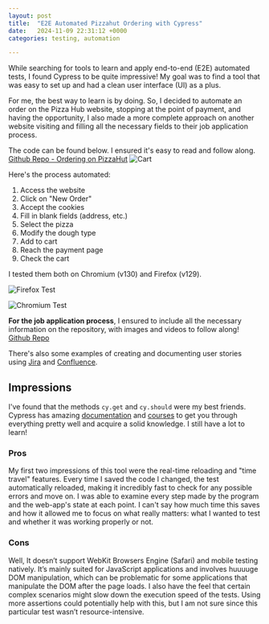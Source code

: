 ```yaml
---
layout: post
title:  "E2E Automated Pizzahut Ordering with Cypress"
date:   2024-11-09 22:31:12 +0000
categories: testing, automation

---
```


While searching for tools to learn and apply end-to-end (E2E) automated tests, I found Cypress to be quite impressive! My goal was to find a tool that was easy to set up and had a clean user interface (UI) as a plus. 

For me, the best way to learn is by doing. So, I decided to automate an order on the Pizza Hub website, stopping at the point of payment, and having the opportunity, I also made a more complete approach on another website visiting and filling all the necessary fields to their job application process.   

The code can be found below. I ensured it's easy to read and follow along. 
[Github Repo - Ordering on PizzaHut](https://github.com/gablemathias/pizzahut-cypress/blob/main/cypress/e2e/spec.cy.js)
![Cart](https://dev-to-uploads.s3.amazonaws.com/uploads/articles/7x12dy0rwfa32mq3bv02.png)

Here's the process automated:

1. Access the website
2. Click on "New Order"
3. Accept the cookies
4. Fill in blank fields (address, etc.)
5. Select the pizza
6. Modify the dough type
7. Add to cart
8. Reach the payment page
9. Check the cart

I tested them both on Chromium (v130) and Firefox (v129).

![Firefox Test](https://dev-to-uploads.s3.amazonaws.com/uploads/articles/b4v1i5e1u6jsw0vv1lri.png)

![Chromium Test](https://dev-to-uploads.s3.amazonaws.com/uploads/articles/eqw247wj06042vxp4f5t.png)

**For the job application process**, I ensured to include all the necessary information on the repository, with images and videos to follow along! 
[Github Repo](https://github.com/gablemathias/init-cypress)

There's also some examples of creating and documenting user stories  using [Jira](https://www.atlassian.com/software/jira) and [Confluence](https://www.atlassian.com/software/confluence).

## Impressions

I've found that the methods `cy.get` and `cy.should` were my best friends. Cypress has amazing [documentation](https://docs.cypress.io/api/table-of-contents) and [courses](https://learn.cypress.io/testing-your-first-application) to get you through everything pretty well and acquire a solid knowledge. I still have a lot to learn!

### Pros
My first two impressions of this tool were the real-time reloading and "time travel" features. Every time I saved the code I changed, the test automatically reloaded, making it incredibly fast to check for any possible errors and move on. I was able to examine every step made by the program and the web-app's state at each point. I can't say how much time this saves and how it allowed me to focus on what really matters: what I wanted to test and whether it was working properly or not.

### Cons

Well, It doesn’t support WebKit Browsers Engine (Safari) and mobile testing natively. It’s mainly suited for JavaScript applications and involves huuuuge DOM manipulation, which can be problematic for some applications that manipulate the DOM after the page loads. 
I also have the feel that certain complex scenarios might slow down the execution speed of the tests. Using more assertions could potentially help with this, but I am not sure since this particular test wasn’t resource-intensive.